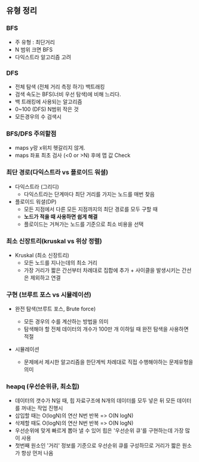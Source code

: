 ## 유형 정리

### BFS
- 주 유형 : 최단거리
- N 범위 크면 BFS
- 다익스트라 알고리즘 고려

### DFS
- 전체 탐색 (전체 거리 측정 하기) 백트래킹
- 검색 속도는 BFS(너비 우선 탐색)에 비해 느리다.
- 백 트래킹에 사용되는 알고리즘
- 0~100 (DFS) N범위 작은 것
- 모든경우의 수 검색시

### BFS/DFS 주의할점
- maps y랑 x위치 헷갈리지 않게.
- maps 좌표 최초 검사 (<0 or >N) 후에 맵 값 Check

### 최단 경로(다익스트라 vs 플로이드 워셜)
- 다익스트라 (그리디)
    - 다익스트라는 단계마다 최단 거리를 가지는 노드를 매번 찾음
- 플로이드 워셜(DP)
    - 모든 지점에서 다른 모든 지점까지의 최단 경로를 모두 구할 때 
    - **노드가 적을 때 사용하면 쉽게 해결**
    - 플로이드는 거쳐가는 노드를 기준으로 최소 비용을 선택 

### 최소 신장트리(kruskal vs 위상 정렬)
- Kruskal (최소 신장트리)
    - 모든 노드를 지나는데의 최소 거리
    - 가장 거리가 짧은 간선부터 차례대로 집합에 추가 + 사이클을 발생시키는 간선은 제외하고 연결
    
### 구현 (브루트 포스 vs 시뮬레이션)
- 완전 탐색(브루트 포스, Brute force)
    - 모든 경우의 수를 계산하는 방법을 의미
    - 탐색해야 할 전체 데이터의 개수가 100만 개 이하일 때 완전 탐색을 사용하면 적절

- 시뮬레이션
    - 문제에서 제시한 알고리즘을 한단계씩 차례대로 직접 수행해야하는 문제유형을 의미

### heapq (우선순위큐, 최소힙)
- 데이터의 갯수가 N일 때, 힙 자료구조에 N개의 데이터를 모두 넣은 뒤 모든 데이터를 꺼내는 작업 진행시
- 삽입할 때는 O(logN)의 연산 N번 반복 => O(N logN)
- 삭제할 때도 O(logN)의 연산 N번 반복 => O(N logN)
- 우선순위에 맞게 빠르게 뽑아 낼 수 있어 힙은 '우선순위 큐'를 구현하는데 가장 많이 사용
- 첫번째 원소인 '거리' 정보를 기준으로 우선순위 큐를 구성하므로 거리가 짧은 원소가 항상 먼저 나옴
